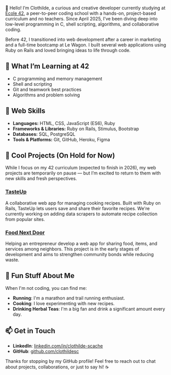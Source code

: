👋 Hello! I’m Clothilde, a curious and creative developer currently studying at [École 42](https://42.fr), a peer-to-peer coding school with a hands-on, project-based curriculum and no teachers. Since April 2025, I’ve been diving deep into low-level programming in C, shell scripting, algorithms, and collaborative coding.

Before 42, I transitioned into web development after a career in marketing and a full-time bootcamp at Le Wagon. I built several web applications using Ruby on Rails and loved bringing ideas to life through code.

## 🧠 What I’m Learning at 42
- C programming and memory management
- Shell and scripting
- Git and teamwork best practices
- Algorithms and problem solving
 
## 🌟 Web Skills

- **Languages:** HTML, CSS, JavaScript (ES6), Ruby
- **Frameworks & Libraries:** Ruby on Rails, Stimulus, Bootstrap
- **Databases:** SQL, PostgreSQL
- **Tools & Platforms:** Git, GitHub, Heroku, Figma

## 🚀 Cool Projects (On Hold for Now)
While I focus on my 42 curriculum (expected to finish in 2026), my web projects are temporarily on pause — but I’m excited to return to them with new skills and fresh perspectives.

### [TasteUp](https://github.com/clothildesc/tasteup)
A collaborative web app for managing cooking recipes. Built with Ruby on Rails, TasteUp lets users save and share their favorite recipes. We're currently working on adding data scrapers to automate recipe collection from popular sites.

### [Food Next Door](https://github.com/Jupiterjazz15/food-next-door)
Helping an entrepreneur develop a web app for sharing food, items, and services among neighbors. This project is in the early stages of development and aims to strengthen community bonds while reducing waste.

## 🎉 Fun Stuff About Me

When I'm not coding, you can find me:
- **Running**: I'm a marathon and trail running enthusiast.
- **Cooking**: I love experimenting with new recipes.
- **Drinking Herbal Teas**: I'm a big fan and drink a significant amount every day.

## 📫 Get in Touch

- **LinkedIn**: [linkedin.com/in/clothilde-scache](https://linkedin.com/in/clothilde-scache)
- **GitHub**: [github.com/clothildesc](https://github.com/clothildesc)

Thanks for stopping by my GitHub profile! Feel free to reach out to chat about projects, collaborations, or just to say hi! ☕
